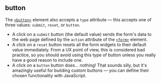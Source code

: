 ## button

The [`<button>`](https://developer.mozilla.org/en-US/docs/Web/HTML/Element/button) element also accepts a `type` attribute — this accepts one of three values: `submit`, `reset`, or `button`.

* A click on a `submit` button (the default value) sends the form's data to the web page defined by the `action` attribute of the [`<form>`](https://developer.mozilla.org/en-US/docs/Web/HTML/Element/form) element.
* A click on a `reset` button resets all the form widgets to their default value immediately. From a UX point of view, this is considered bad practice, so you should avoid using this type of button unless you really have a good reason to include one.
* A click on a `button` button does... nothing! That sounds silly, but it's amazingly useful for building custom buttons — you can define their chosen functionality with JavaScript.
